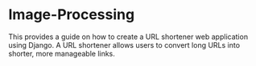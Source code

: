 # Image-Processing
This provides a guide on how to create a URL shortener web application using Django. A URL shortener allows users to convert long URLs into shorter, more manageable links.
